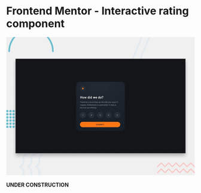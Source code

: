 # Frontend Mentor - Interactive rating component

![Design preview for the Interactive rating component coding challenge](./design/desktop-preview.jpg)

**UNDER CONSTRUCTION**
